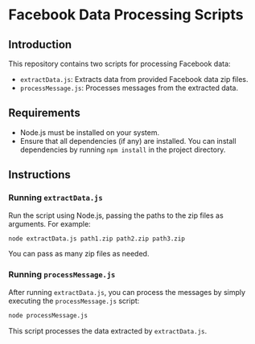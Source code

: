 # Facebook Data Processing Scripts

## Introduction

This repository contains two scripts for processing Facebook data:

- `extractData.js`: Extracts data from provided Facebook data zip files.
- `processMessage.js`: Processes messages from the extracted data.

## Requirements

- Node.js must be installed on your system.
- Ensure that all dependencies (if any) are installed. You can install dependencies by running `npm install` in the project directory.

## Instructions

### Running `extractData.js`

Run the script using Node.js, passing the paths to the zip files as arguments. For example:

```bash
node extractData.js path1.zip path2.zip path3.zip
```

You can pass as many zip files as needed.

### Running `processMessage.js`

After running `extractData.js`, you can process the messages by simply executing the `processMessage.js` script:

```bash
node processMessage.js
```

This script processes the data extracted by `extractData.js`.
